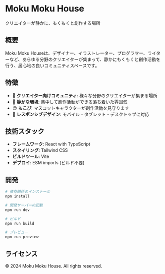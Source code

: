 # Moku Moku House

クリエイターが静かに、もくもくと創作する場所

## 概要

Moku Moku Houseは、デザイナー、イラストレーター、プログラマー、ライターなど、あらゆる分野のクリエイターが集まって、静かにもくもくと創作活動を行う、居心地の良いコミュニティスペースです。

## 特徴

- 🎨 **クリエイター向けコミュニティ**: 様々な分野のクリエイターが集まる場所
- 🤫 **静かな環境**: 集中して創作活動ができる落ち着いた雰囲気
- 😊 **もこぴ**: マスコットキャラクターが創作活動を見守ります
- 📱 **レスポンシブデザイン**: モバイル・タブレット・デスクトップに対応

## 技術スタック

- **フレームワーク**: React with TypeScript
- **スタイリング**: Tailwind CSS
- **ビルドツール**: Vite
- **デプロイ**: ESM imports (ビルド不要)

## 開発

```bash
# 依存関係のインストール
npm install

# 開発サーバーの起動
npm run dev

# ビルド
npm run build

# プレビュー
npm run preview
```

## ライセンス

© 2024 Moku Moku House. All rights reserved.